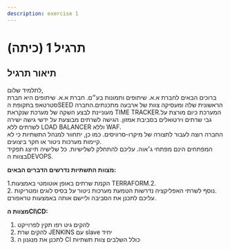 ```yaml
---
description: exercise 1
---
```


# תרגיל 1 \(כיתה\)

## תיאור תרגיל

לתלמיד שלום,  
ברוכים הבאים לחברת א.א. שיתופים ותמונות בע״ם. חברת א.א. שיתופים היא חברת סטרטאפ בתקופת הSEED הראשונית שלה ומעסיקה צוות של ארבעה מתכנתים.החברה מעוניינת לבצע השקה של מערכת שנקראת TIME TRACKER.המערכת כיום מורצת על גבי שרתים וירטואלים בסביבת אמזון. הגישה לשרתים מבוצעת על ידשי גישה ישירה לשרתים ללא LOAD BALANCER וללא WAF.  
החברה רוצה לעבור לתצורה של מיקרו-סרוויסים. כמו כן, יתחוור למנהל התשתיות כי לא קיימות מערכות ניטור או חקר ביצועים.  
המפתחים הינם מפתחי ג׳אוה. עליכם להתחלק לשלישיות. כל שלישיה תייצג תפקיד בצוות הDEVOPS.

**מצוות התשתיות נדרשים הדברים הבאים:**

1.הקמת שרתים באופן אוטומטי באמצעות TERRAFORM.2.  
2. נוסף לשרתי האפליקציה נדרשות הטמעת מערכות ניטור על בסיס לוגים ומטריקות.  
עליכם לתכנן את הסביבה וליישם אותה באמצעות טראפורם.

**מצוות הCI\CD:**  
1. להקים גיט רפו תקין לפרוייקט  
2. להקים שרת JENKINS עם slave יחיד  
3. לתכנן את מנגנון ה CI כולל השלבים צוות תשתיות

